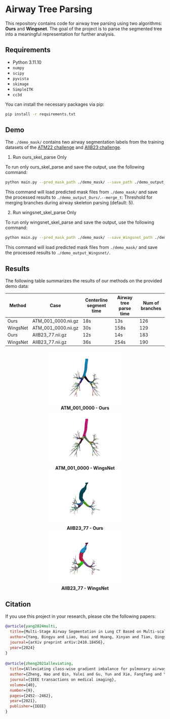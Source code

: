 # Airway Tree Parsing

This repository contains code for airway tree parsing using two algorithms: **Ours** and **Wingsnet**. The goal of the project is to parse the segmented tree into a meaningful representation for further analysis.


## Requirements

- Python 3.11.10
- `numpy`
- `scipy`
- `pyvista`
- `skimage`
- `SimpleITK`
- `cc3d`

You can install the necessary packages via pip:

```bash
pip install -r requirements.txt
```

## Demo

The `./demo_mask/` contains two airway segmentation labels from the training datasets of the [ATM22 challenge](https://github.com/EndoluminalSurgicalVision-IMR/ATM-22-Related-Work) and [AIIB23 challenge](https://github.com/Nandayang/AIIB23).

1. Run ours_skel_parse Only

To run only ours_skel_parse and save the output, use the following command:

```bash
python main.py --pred_mask_path ./demo_mask/ --save_path ./demo_output_Ours/ --merge_t 5
```
This command will load predicted mask files from `./demo_mask/` and save the processed results to `./demo_output_Ours/`.`--merge_t`: Threshold for merging branches during airway skeleton parsing (default: 5).


2. Run wingsnet_skel_parse Only

To run only wingsnet_skel_parse and save the output, use the following command:

```bash
python main.py --pred_mask_path ./demo_mask/ --save_Wingsnet_path ./demo_output_Wingsnet/

```
This command will load predicted mask files from `./demo_mask/` and save the processed results to `./demo_output_Wingsnet/`.

## Results

The following table summarizes the results of our methods on the provided demo data:

| Method             | Case      | Centerline segment time | Airway tree parse time | Num of branches |
|--------------------|--------------|-----------------------|-------------|---------------|
| Ours    | ATM_001_0000.nii.gz        | 18s                | 13s   | 126        |
| WingsNet    | ATM_001_0000.nii.gz        | 30s                | 158s   | 129         |
| Ours | AIIB23_77.nii.gz       | 12s                | 14s   | 183         |
| WingsNet | AIIB23_77.nii.gz       | 36s                | 254s   | 190         |



<div style="text-align: center;">
  <img src="./demo_output_Ours/ATM_001_0000.gif" alt="ATM_001_0000-Ours" width="45%">
  <div><b>ATM_001_0000 - Ours</b></div>
</div>

<div style="text-align: center;">
  <img src="./demo_output_Wingsnet/ATM_001_0000.gif" alt="ATM_001_0000-WingsNet" width="45%">
  <div><b>ATM_001_0000 - WingsNet</b></div>
</div>

<div style="text-align: center;">
  <img src="./demo_output_Ours/AIIB23_77.gif" alt="AIIB23_77-Ours" width="45%">
  <div><b>AIIB23_77 - Ours</b></div>
</div>

<div style="text-align: center;">
  <img src="./demo_output_Wingsnet/AIIB23_77.gif" alt="AIIB23_77-WingsNet" width="45%">
  <div><b>AIIB23_77 - WingsNet</b></div>
</div>


## Citation

If you use this project in your research, please cite the following papers:

```bibtex
@article{yang2024multi,
  title={Multi-Stage Airway Segmentation in Lung CT Based on Multi-scale Nested Residual UNet},
  author={Yang, Bingyu and Liao, Huai and Huang, Xinyan and Tian, Qingyao and Wu, Jinlin and Hu, Jingdi and Liu, Hongbin},
  journal={arXiv preprint arXiv:2410.18456},
  year={2024}
}

@article{zheng2021alleviating,
  title={Alleviating class-wise gradient imbalance for pulmonary airway segmentation},
  author={Zheng, Hao and Qin, Yulei and Gu, Yun and Xie, Fangfang and Yang, Jie and Sun, Jiayuan and Yang, Guang-Zhong},
  journal={IEEE transactions on medical imaging},
  volume={40},
  number={9},
  pages={2452--2462},
  year={2021},
  publisher={IEEE}
}
```
